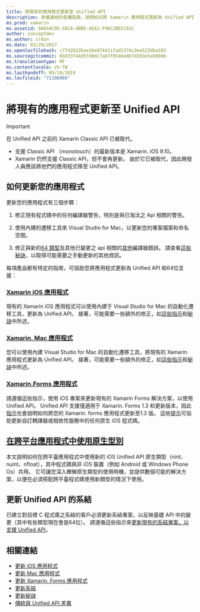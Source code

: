 ```yaml
---
title: 將現有的應用程式更新至 Unified API
description: 本檔連結的各種指南，說明如何將 Xamarin 應用程式更新為 Unified API。 其中討論了 Xamarin. iOS 應用程式、Xamarin. Mac 應用程式。 Xamarin： Forms 應用程式、跨平臺應用程式中的原生類型，以及系結專案。
ms.prod: xamarin
ms.assetid: 8A654C95-5DCA-4BB5-A582-F96C2BECC81C
author: conceptdev
ms.author: crdun
ms.date: 03/29/2017
ms.openlocfilehash: c7742622bae16e874411fad1374c3ee522dba183
ms.sourcegitcommit: 6b833f44d5fd8dc7ab7f8546e8b7d383e5a989db
ms.translationtype: MT
ms.contentlocale: zh-TW
ms.lasthandoff: 09/18/2019
ms.locfileid: "71106066"
---
```

# <a name="updating-existing-apps-to-the-unified-api"></a>將現有的應用程式更新至 Unified API

> [!IMPORTANT]
> 在 Unified API 之前的 Xamarin Classic API 已被取代。
>
> - 支援 Classic API （monotouch）的最新版本是 Xamarin. iOS 9.10。
> - Xamarin 仍然支援 Classic API，但不會再更新。 由於它已被取代，因此開發人員應該將他們的應用程式移至 Unified API。

## <a name="how-to-update-your-apps"></a>如何更新您的應用程式

更新您的應用程式有三個步驟：

1. 修正現有程式碼中的任何編譯器警告，特別是與已淘汰之 Api 相關的警告。

2. 使用內建的遷移工具來 Visual Studio for Mac，以更新您的專案檔案和命名空間。

3. 修正與新的[64 類型](~/cross-platform/macios/nativetypes.md)及其他已變更之 api 相關的[其他](~/cross-platform/macios/unified/overview.md#deprecated-typos)編譯器錯誤。 請查看[這些秘訣](~/cross-platform/macios/unified/updating-tips.md)，以取得可能需要之手動更新的其他資訊。

每項產品都有特定的指南，可協助您將應用程式更新為 Unified API 和64位支援：

### <a name="xamarinios-appscross-platformmaciosunifiedupdating-ios-appsmd"></a>[Xamarin iOS 應用程式](~/cross-platform/macios/unified/updating-ios-apps.md)

現有的 Xamarin iOS 應用程式可以使用內建于 Visual Studio for Mac 的自動化遷移工具，更新為 Unified API。 接著，可能需要一些額外的修正，如[這些指示](~/cross-platform/macios/unified/updating-ios-apps.md)和[秘訣](~/cross-platform/macios/unified/updating-tips.md)中所述。

### <a name="xamarinmac-appscross-platformmaciosunifiedupdating-mac-appsmd"></a>[Xamarin. Mac 應用程式](~/cross-platform/macios/unified/updating-mac-apps.md)

您可以使用內建 Visual Studio for Mac 的自動化遷移工具，將現有的 Xamarin 應用程式更新為 Unified API。 接著，可能需要一些額外的修正，如[這些指示](~/cross-platform/macios/unified/updating-mac-apps.md)和[秘訣](~/cross-platform/macios/unified/updating-tips.md)中所述。

### <a name="xamarinforms-appscross-platformmaciosunifiedupdating-xamarin-forms-appsmd"></a>[Xamarin.Forms 應用程式](~/cross-platform/macios/unified/updating-xamarin-forms-apps.md)

請遵循這些指示，使用 iOS 專案來更新現有的 Xamarin Forms 解決方案，以使用 Unified API。 Unified API 支援僅適用于 Xamarin. Forms 1.3 和更新版本，因此[指示](~/cross-platform/macios/unified/updating-xamarin-forms-apps.md)也會說明如何將您的 Xamarin. forms 應用程式更新至1.3 版。 這些[提示](~/cross-platform/macios/unified/updating-tips.md)可協助更新自訂轉譯器或相依性服務中的任何原生 iOS 程式碼。

## <a name="working-with-native-types-in-cross-platform-appscross-platformmaciosnativetypesmd"></a>[在跨平台應用程式中使用原生型別](~/cross-platform/macios/nativetypes.md)

本文說明如何在跨平臺應用程式中使用新的 iOS Unified API 原生類型（nint、nuint、nfloat），其中程式碼與非 iOS 裝置（例如 Android 或 Windows Phone Os）共用。 它可讓您深入瞭解原生類型的使用時機，並提供數個可能的解決方案，以便在必須搭配跨平臺程式碼使用新類型的情況下使用。

## <a name="update-bindings-to-the-unified-api"></a>更新 Unified API 的系結

已建立對目標 C 程式庫之系結的客戶必須更新系結專案，以反映基礎 API 中的變更（其中有些類型現在會是64位）。
請遵循這些指示來[更新現有的系結專案，以支援 Unified API](~/cross-platform/macios/unified/update-binding.md)。

## <a name="related-links"></a>相關連結

- [更新 iOS 應用程式](~/cross-platform/macios/unified/updating-ios-apps.md)
- [更新 Mac 應用程式](~/cross-platform/macios/unified/updating-mac-apps.md)
- [更新 Xamarin. Forms 應用程式](~/cross-platform/macios/unified/updating-xamarin-forms-apps.md)
- [更新系結](~/cross-platform/macios/unified/update-binding.md)
- [更新秘訣](~/cross-platform/macios/unified/updating-tips.md)
- [傳統與 Unified API 差異](https://github.com/xamarin/release-notes-archive/blob/master/release-notes/ios/api_changes/classic-vs-unified-8.6.0/index.md)
